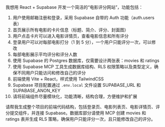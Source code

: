 我想用 React + Supabase 开发一个简洁的“电影评分网站”，功能包括：

1. 用户使用邮箱注册和登录，采用 Supabase 自带的 Auth 功能（auth.users 表）
2. 首页展示所有电影的卡片信息（标题、简介、评分、封面图）
3. 用户点击卡片可以进入电影详情页，查看电影信息和所有评分
4. 登录用户可以对每部电影打分（1 到 5 分），一个用户只能评分一次，可以修改
5. 每部电影展示平均评分和评分人数
6. 使用 Supabase 的 Postgres 数据库，仅需要设计两张表：movies 和 ratings
7. 使用 Supabase MCP 工具生成数据库结构、RLS 权限策略以及类型定义，确保不同用户只能访问和修改自己的评分
8. 前端使用 Vite + React，样式使用 TailwindCSS
9. Supabase 项目配置通过 `.env.local` 文件设置 SUPABASE_URL 和 SUPABASE_ANON_KEY
10. 请将前端组件尽量模块化，功能清晰，结构合理，方便维护和扩展

请帮我生成整个项目的前端代码结构，包括登录页、电影列表页、电影详情页、评分提交组件，并连接 Supabase。数据库部分请使用 MCP 创建 movies 和 ratings 表并生成 RLS 策略，确保用户只能评分一次，且只能修改自己的评分。
